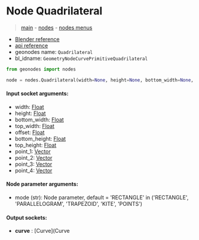 # Node Quadrilateral

> [main](../structure.md) - [nodes](nodes.md) - [nodes menus](nodes_menus.md)

- [Blender reference](https://docs.blender.org/manual/en/latest/modeling/geometry_nodes/curve_primitives/quadrilateral.html)
- [api reference](https://docs.blender.org/api/current/bpy.types.GeometryNodeCurvePrimitiveQuadrilateral.html)
- geonodes name: `Quadrilateral`
- bl_idname: `GeometryNodeCurvePrimitiveQuadrilateral`

```python
from geonodes import nodes

node = nodes.Quadrilateral(width=None, height=None, bottom_width=None, top_width=None, offset=None, bottom_height=None, top_height=None, point_1=None, point_2=None, point_3=None, point_4=None, mode='RECTANGLE')
```

#### Input socket arguments:

- width: [Float](Float.md)
- height: [Float](Float.md)
- bottom_width: [Float](Float.md)
- top_width: [Float](Float.md)
- offset: [Float](Float.md)
- bottom_height: [Float](Float.md)
- top_height: [Float](Float.md)
- point_1: [Vector](Vector.md)
- point_2: [Vector](Vector.md)
- point_3: [Vector](Vector.md)
- point_4: [Vector](Vector.md)

#### Node parameter arguments:

- mode (str): Node parameter, default = 'RECTANGLE' in ('RECTANGLE', 'PARALLELOGRAM', 'TRAPEZOID', 'KITE', 'POINTS')

#### Output sockets:

- **curve** : [Curve](Curve

